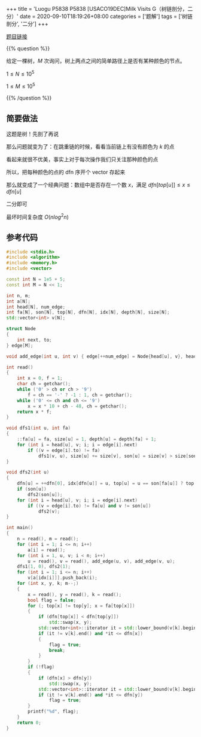 +++
title = 'Luogu P5838 P5838 [USACO19DEC]Milk Visits G（树链剖分，二分）'
date = 2020-09-10T18:19:26+08:00
categories = ['题解']
tags = ['树链剖分', '二分']
+++

[题目链接](https://www.luogu.com.cn/problem/P5838)

{{% question %}}

给定一棵树，$M$ 次询问，树上两点之间的简单路径上是否有某种颜色的节点。

$1 \le N \le 10^5$

$1 \le M \le 10^5$

{{% /question %}}

<!--more-->

## 简要做法

这题是树！先剖了再说

那么问题就变为了：在跳重链的时候，看看当前链上有没有颜色为 $k$ 的点

看起来就很不优美，事实上对于每次操作我们只关注那种颜色的点

所以，把每种颜色的点的 dfn 序开个 vector 存起来

那么就变成了一个经典问题：数组中是否存在一个数 $x$，满足 $dfn[top[u]] \le x \le dfn[u]$

二分即可

最坏时间复杂度 $O(n{log}^{2}n)$

## 参考代码

```cpp
#include <stdio.h>
#include <algorithm>
#include <memory.h>
#include <vector>

const int N = 1e5 + 5;
const int M = N << 1;

int n, m;
int a[N];
int head[N], num_edge;
int fa[N], son[N], top[N], dfn[N], idx[N], depth[N], size[N];
std::vector<int> v[N];

struct Node
{
    int next, to;
} edge[M];

void add_edge(int u, int v) { edge[++num_edge] = Node{head[u], v}, head[u] = num_edge; }

int read()
{
    int x = 0, f = 1;
    char ch = getchar();
    while ('0' > ch or ch > '9')
        f = ch == '-' ? -1 : 1, ch = getchar();
    while ('0' <= ch and ch <= '9')
        x = x * 10 + ch - 48, ch = getchar();
    return x * f;
}

void dfs1(int u, int fa)
{
    ::fa[u] = fa, size[u] = 1, depth[u] = depth[fa] + 1;
    for (int i = head[u], v; i; i = edge[i].next)
        if ((v = edge[i].to) != fa)
            dfs1(v, u), size[u] += size[v], son[u] = size[v] > size[son[u]] ? v : son[u];
}

void dfs2(int u)
{
    dfn[u] = ++dfn[0], idx[dfn[u]] = u, top[u] = u == son[fa[u]] ? top[fa[u]] : u;
    if (son[u])
        dfs2(son[u]);
    for (int i = head[u], v; i; i = edge[i].next)
        if ((v = edge[i].to) != fa[u] and v != son[u])
            dfs2(v);
}

int main()
{
    n = read(), m = read();
    for (int i = 1; i <= n; i++)
        a[i] = read();
    for (int i = 1, u, v; i < n; i++)
        u = read(), v = read(), add_edge(u, v), add_edge(v, u);
    dfs1(1, 0), dfs2(1);
    for (int i = 1; i <= n; i++)
        v[a[idx[i]]].push_back(i);
    for (int x, y, k; m--;)
    {
        x = read(), y = read(), k = read();
        bool flag = false;
        for (; top[x] != top[y]; x = fa[top[x]])
        {
            if (dfn[top[x]] < dfn[top[y]])
                std::swap(x, y);
            std::vector<int>::iterator it = std::lower_bound(v[k].begin(), v[k].end(), dfn[top[x]]);
            if (it != v[k].end() and *it <= dfn[x])
            {
                flag = true;
                break;
            }
        }
        if (!flag)
        {
            if (dfn[x] > dfn[y])
                std::swap(x, y);
            std::vector<int>::iterator it = std::lower_bound(v[k].begin(), v[k].end(), dfn[x]);
            if (it != v[k].end() and *it <= dfn[y])
                flag = true;
        }
        printf("%d", flag);
    }
    return 0;
}
```
